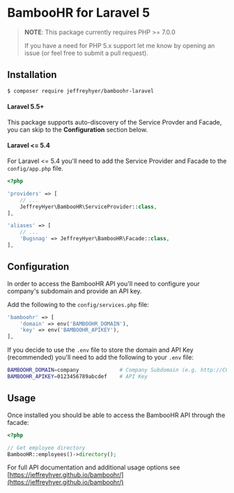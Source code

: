 # BambooHR for Laravel 5

> __NOTE__: This package currently requires PHP >= 7.0.0
>
> If you have a need for PHP 5.x support let me know by opening an issue
> (or feel free to submit a pull request).

## Installation

```bash
$ composer require jeffreyhyer/bamboohr-laravel
```

#### Laravel 5.5+
This package supports auto-discovery of the Service Provder
and Facade, you can skip to the __Configuration__ section below.

#### Laravel <= 5.4
For Laravel <= 5.4 you'll need to add the Service Provider and Facade to the
`config/app.php` file.

```php
<?php

'providers' => [
    // ...
    JeffreyHyer\BambooHR\ServiceProvider::class,
],

'aliases' => [
    // ...
    'Bugsnag' => JeffreyHyer\BambooHR\Facade::class,
],
```

## Configuration

In order to access the BambooHR API you'll need to configure your company's
subdomain and provide an API key.

Add the following to the `config/services.php` file:

```php
'bamboohr' => [
    'domain' => env('BAMBOOHR_DOMAIN'),
    'key' => env('BAMBOOHR_APIKEY'),
],
```

If you decide to use the `.env` file to store the domain and API Key (recommended)
you'll need to add the following to your `.env` file:

```bash
BAMBOOHR_DOMAIN=company             # Company Subdomain (e.g. http://COMPANY.bamboohr.com/)
BAMBOOHR_APIKEY=0123456789abcdef    # API Key
```

## Usage

Once installed you should be able to access the BambooHR API through the facade:

```php
<?php

// Get employee directory
BambooHR::employees()->directory();
```

For full API documentation and additional usage options see
[https://jeffreyhyer.github.io/bamboohr/](https://jeffreyhyer.github.io/bamboohr/)